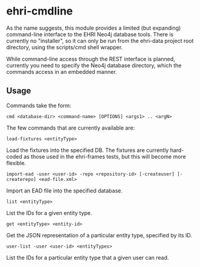 ehri-cmdline
============
As the name suggests, this module provides a limited (but expanding) command-line interface to the EHRI Neo4j database tools. There is currently no "installer", so it can only be run from the ehri-data project root directory, using the scripts/cmd shell wrapper.

While command-line access through the REST interface is planned, currently you need to specify the Neo4j database directory, which the commands access in an embedded manner.

Usage
-----
Commands take the form:

	cmd <database-dir> <command-name> [OPTIONS] <args1> .. <argN>

The few commands that are currently available are:

	load-fixtures <entityType>

Load the fixtures into the specified DB. The fixtures are currently hard-coded as those used in the ehri-frames tests, but this will become more flexible.

	import-ead -user <user-id> -repo <repository-id> [-createuser] [-createrepo] <ead-file.xml>

Import an EAD file into the specified database.

	list <entityType>

List the IDs for a given entity type.

	get <entityType> <entity-id>

Get the JSON representation of a particular entity type, specified by its ID.

	user-list -user <user-id> <entityTypes>

List the IDs for a particular entity type that a given user can read.
	
